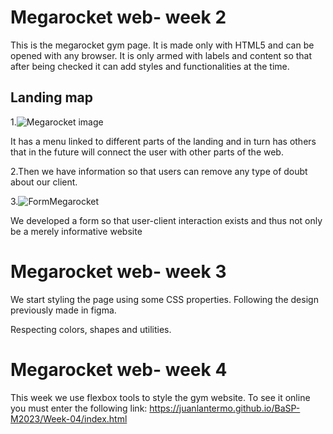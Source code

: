 # Megarocket web- week 2
This is the megarocket gym page. It is made only with HTML5 and can be opened with any browser. It is only armed with labels and content so that after being checked it can add styles and functionalities at the time.


## Landing map
1.![Megarocket image](https://user-images.githubusercontent.com/70290650/228390077-80103299-4735-43b6-9b72-292c28ecbc97.png)

It has a menu linked to different parts of the landing and in turn has others that in the future will connect the user with other parts of the web.

2.Then we have information so that users can remove any type of doubt about our client.

3.![FormMegarocket](https://user-images.githubusercontent.com/70290650/228390109-ce24f90b-0cf4-4235-9170-1085dd255979.png)

We developed a form so that user-client interaction exists and thus not only be a merely informative website

# Megarocket web- week 3
We start styling the page using some CSS properties.
Following the design previously made in figma.

Respecting colors, shapes and utilities.
# Megarocket web- week 4
This week we use flexbox tools to style the gym website.
To see it online you must enter the following link:
https://juanlantermo.github.io/BaSP-M2023/Week-04/index.html